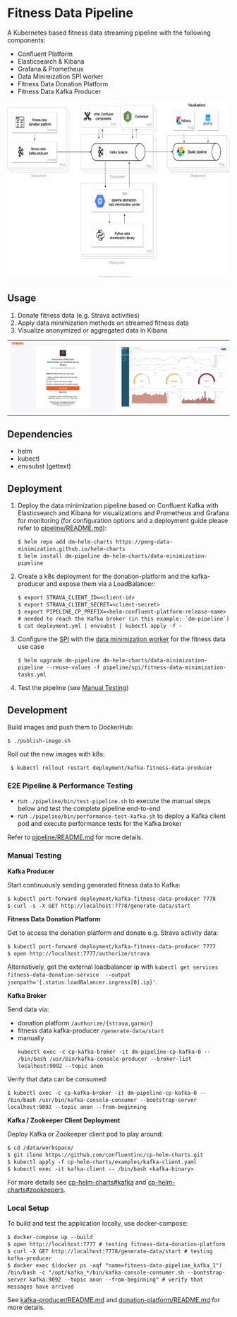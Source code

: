 # Fitness Data Pipeline

A Kubernetes based fitness data streaming pipeline with the following components:
* Confluent Platform
* Elasticsearch & Kibana
* Grafana & Prometheus
* Data Minimization SPI worker
* Fitness Data Donation Platform
* Fitness Data Kafka Producer

<img src="pipeline/img/pipeline-architecture.png" alt="Pipeline Architecture & Components" height="400" />


## Usage

1. Donate fitness data (e.g. Strava activities)
2. Apply data minimization methods on streamed fitness data
3. Visualize anonymized or aggregated data in Kibana
<table><tr>
    <td> <img src="donation-platform/static/authorize-strava-example.png" alt="1. Strava Authorization" /> </td>
    <td> <img src="pipeline/img/kibana-dashboard.png" alt="3. Kibana Visualization" /> </td>
</tr></table>


## Dependencies

* helm
* kubectl
* envsubst (gettext)


## Deployment

1. Deploy the data minimization pipeline based on Confluent Kafka with Elasticsearch and Kibana for visualizations and Prometheus and Grafana for monitoring (for configuration options and a deployment guide please refer to [pipeline/README.md](pipeline/README.md)):
    ```
    $ helm repo add dm-helm-charts https://peng-data-minimization.github.io/helm-charts
    $ helm install dm-pipeline dm-helm-charts/data-minimization-pipeline
    ```

2. Create a k8s deployment for the donation-platform and the kafka-producer and expose them via a LoadBalancer:
    ```
    $ export STRAVA_CLIENT_ID=<client-id>
    $ export STRAVA_CLIENT_SECRET=<client-secret>
    $ export PIPELINE_CP_PREFIX=<helm-confluent-platform-release-name> # needed to reach the Kafka broker (in this example: `dm-pipeline`)
    $ cat deployment.yml | envsubst | kubectl apply -f -
    ```

3. Configure the [SPI](https://github.com/peng-data-minimization/kafka-spi) with the [data minimization worker](https://github.com/peng-data-minimization/minimizer) for the fitness data use case
    ```
    $ helm upgrade dm-pipeline dm-helm-charts/data-minimization-pipeline --reuse-values -f pipeline/spi/fitness-data-minimization-tasks.yml
    ```

4. Test the pipeline (see [Manual Testing](#manual-testing))


## Development

Build images and push them to DockerHub:
```
$ ./publish-image.sh
```

Roll out the new images with k8s:
```
 $ kubectl rollout restart deployment/kafka-fitness-data-producer
```
### E2E Pipeline & Performance Testing

* run `./pipeline/bin/test-pipeline.sh` to execute the manual steps below and test the complete pipeline end-to-end
* run `./pipeline/bin/performance-test-kafka.sh` to deploy a Kafka client pod and execute performance tests for the Kafka broker

Refer to [pipeline/README.md](pipeline/README.md) for more details.

### Manual Testing

**Kafka Producer**

Start continuously sending generated fitness data to Kafka:
```
$ kubectl port-forward deployment/kafka-fitness-data-producer 7778
$ curl -s -X GET http://localhost:7778/generate-data/start
```

**Fitness Data Donation Platform**

Get  to access the donation platform and donate e.g. Strava activity data:
```
$ kubectl port-forward deployment/kafka-fitness-data-producer 7777
$ open http://localhost:7777/authorize/strava
```
Alternatively, get the external loadbalancer ip with `kubectl get services fitness-data-donation-service  --output jsonpath='{.status.loadBalancer.ingress[0].ip}'`.

**Kafka Broker**

Send data via:
* donation platform `/authorize/{strava,garmin}`
* fitness data kafka-producer `/generate-data/start`
* manually
    ```
    kubectl exec -c cp-kafka-broker -it dm-pipeline-cp-kafka-0 -- /bin/bash /usr/bin/kafka-console-producer --broker-list localhost:9092 --topic anon
    ```

Verify that data can be consumed:
```
$ kubectl exec -c cp-kafka-broker -it dm-pipeline-cp-kafka-0 -- /bin/bash /usr/bin/kafka-console-consumer --bootstrap-server localhost:9092 --topic anon --from-beginning
```

**Kafka / Zookeeper Client Deployment**

Deploy Kafka or Zookeeper client pod to play around:
```
$ cd /data/workspace/
$ git clone https://github.com/confluentinc/cp-helm-charts.git
$ kubectl apply -f cp-helm-charts/examples/kafka-client.yaml
$ kubectl exec -it kafka-client -- /bin/bash <kafka-binary>
```
For more details see [cp-helm-charts#kafka](https://github.com/confluentinc/cp-helm-charts#kafka) and [cp-helm-charts#zookeepers](https://github.com/confluentinc/cp-helm-charts#zookeepers).


### Local Setup

To build and test the application locally, use docker-compose:
```
$ docker-compose up --build
$ open http://localhost:7777 # testing fitness-data-donation-platform
$ curl -X GET http://localhost:7778/generate-data/start # testing kafka-producer
$ docker exec $(docker ps -aqf "name=fitness-data-pipeline_kafka_1") /bin/bash -c "/opt/kafka_*/bin/kafka-console-consumer.sh --bootstrap-server kafka:9092 --topic anon --from-beginning" # verify that messages have arrived
```

See [kafka-producer/README.md](kafka-producer/README.md) and [donation-platform/README.md](donation-platform/README.md) for more details.
